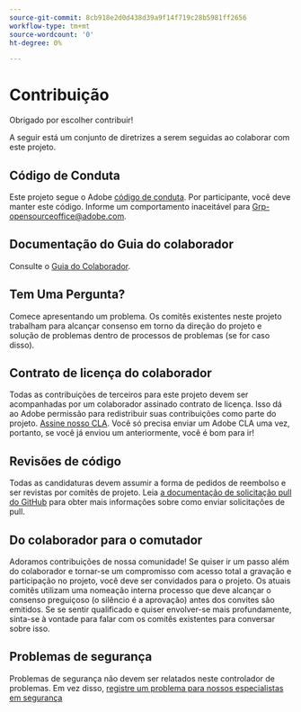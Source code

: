 ```yaml
---
source-git-commit: 8cb918e2d0d438d39a9f14f719c28b5981ff2656
workflow-type: tm+mt
source-wordcount: '0'
ht-degree: 0%

---
```

# Contribuição

Obrigado por escolher contribuir!

A seguir está um conjunto de diretrizes a serem seguidas ao colaborar com este projeto.

## Código de Conduta

Este projeto segue o Adobe [código de conduta](code-of-conduct.md). Por participante,
você deve manter este código. Informe um comportamento inaceitável para
[Grp-opensourceoffice@adobe.com](mailto:Grp-opensourceoffice@adobe.com).

## Documentação do Guia do colaborador

Consulte o [Guia do Colaborador](https://docs.adobe.com/content/help/en/contributor/contributor-guide/introduction.html).

## Tem Uma Pergunta?

Comece apresentando um problema. Os comitês existentes neste projeto trabalham para alcançar
consenso em torno da direção do projeto e solução de problemas dentro de processos de problemas
(se for caso disso).

## Contrato de licença do colaborador

Todas as contribuições de terceiros para este projeto devem ser acompanhadas por um colaborador assinado
contrato de licença. Isso dá ao Adobe permissão para redistribuir suas contribuições
como parte do projeto. [Assine nosso CLA](http://opensource.adobe.com/cla.html). Você
só precisa enviar um Adobe CLA uma vez, portanto, se você já enviou um anteriormente,
você é bom para ir!

## Revisões de código

Todas as candidaturas devem assumir a forma de pedidos de reembolso e ser revistas
por comitês de projeto. Leia [a documentação de solicitação pull do GitHub](https://help.github.com/articles/about-pull-requests/)
para obter mais informações sobre como enviar solicitações de pull.

<!--
Lastly, please follow the [pull request template](PULL_REQUEST_TEMPLATE.md) when
submitting a pull request!
-->

## Do colaborador para o comutador

Adoramos contribuições de nossa comunidade! Se quiser ir um passo além do colaborador
e tornar-se um compromisso com acesso total a gravação e participação no projeto, você deve
ser convidados para o projeto. Os atuais comitês utilizam uma nomeação interna
processo que deve alcançar o consenso preguiçoso (o silêncio é a aprovação) antes dos convites
são emitidos. Se se sentir qualificado e quiser envolver-se mais profundamente,
sinta-se à vontade para falar com os comitês existentes para conversar sobre isso.

## Problemas de segurança

Problemas de segurança não devem ser relatados neste controlador de problemas. Em vez disso, [registre um problema para nossos especialistas em segurança](https://helpx.adobe.com/security/alertus.html)
